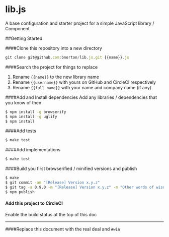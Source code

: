 # lib.js

A base configuration and starter project for a simple JavaScript library / Component

<!-- Remove after renaming {{name}} to the real project name and adding the {{circle-ci-username}}
[![Circle CI](https://circleci.com/gh/{{circle-ci-username}}/{{name}}.js.svg?style=svg)](https://circleci.com/gh/{{circle-ci-username}}/{{name}}.js)
-->

##Getting Started

####Clone this repository into a new directory
```javascript
git clone git@github.com:bnorton/lib.js.git {{name}}.js
```

####Search the project for things to replace
1. Rename `{{name}}` to the new library name
1. Rename `{{username}}` with yours on GitHub and CircleCI respectively
1. Rename `{{full name}}` with your name and company name (if any)

####Add and Install dependencies
Add any libraries / dependencies that you know of then
```bash
$ npm install -g browserify
$ npm install -g uglify
$ npm install
```

####Add tests
```bash
$ make test
```

####Add implementations
```bash
$ make test
```

####Build you first browserified / minified versions and publish
```bash
$ make
$ git commit -am "[Release] Version x.y.z"
$ git tag -a 0.9.0 -m "[Release] Version x.y.z" -m "Other words of wisdom and what has changed"
$ npm publish
```

#### Add this project to CircleCI
Enable the build status at the top of this doc

------------------------

####Replace this document with the real deal and `#win`
